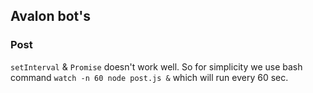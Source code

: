 ## Avalon bot's

### Post
`setInterval` & `Promise` doesn't work well. So for simplicity we use bash command `watch -n 60 node post.js &` which will run every 60 sec.
